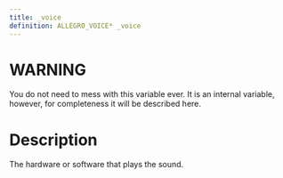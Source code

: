 ```yaml
---
title: _voice
definition: ALLEGRO_VOICE* _voice
---
```


# WARNING
You do not need to mess with this variable ever. It is an internal variable, however, for completeness it will be described here.

# Description
The hardware or software that plays the sound.
